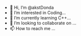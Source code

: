 - 👋 Hi, I’m @akstDonda
- 👀 I’m interested in Coding...
- 🌱 I’m currently learning C++...
- 💞️ I’m looking to collaborate on ...
- 📫 How to reach me ...

<!---
akstDonda/akstDonda is a ✨ special ✨ repository because its `README.md` (this file) appears on your GitHub profile.
You can click the Preview link to take a look at your changes.
--->
